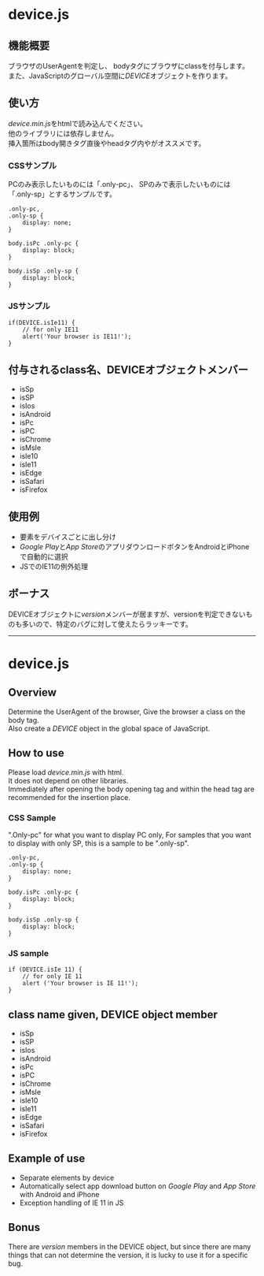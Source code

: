 # device.js

## 機能概要
ブラウザのUserAgentを判定し、
bodyタグにブラウザにclassを付与します。  
また、JavaScriptのグローバル空間に*DEVICE*オブジェクトを作ります。

## 使い方
*device.min.js*をhtmlで読み込んでください。  
他のライブラリには依存しません。  
挿入箇所はbody開きタグ直後やheadタグ内やがオススメです。

### CSSサンプル
PCのみ表示したいものには「.only-pc」、
SPのみで表示したいものには「.only-sp」とするサンプルです。

    .only-pc,
    .only-sp {
        display: none;
    }

    body.isPc .only-pc {
        display: block;
    }

    body.isSp .only-sp {
        display: block;
    }

### JSサンプル
    if(DEVICE.isIe11) {
        // for only IE11
        alert('Your browser is IE11!');
    }

## 付与されるclass名、DEVICEオブジェクトメンバー
- isSp
- isSP
- isIos
- isAndroid
- isPc
- isPC
- isChrome
- isMsIe
- isIe10
- isIe11
- isEdge
- isSafari
- isFirefox

## 使用例
- 要素をデバイスごとに出し分け
- *Google Play*と*App Store*のアプリダウンロードボタンをAndroidとiPhoneで自動的に選択
- JSでのIE11の例外処理

## ボーナス
DEVICEオブジェクトに*version*メンバーが居ますが、versionを判定できないものも多いので、特定のバグに対して使えたらラッキーです。

----

# device.js

## Overview
Determine the UserAgent of the browser,
Give the browser a class on the body tag.  
Also create a *DEVICE* object in the global space of JavaScript.  

## How to use
Please load *device.min.js* with html.  
It does not depend on other libraries.  
Immediately after opening the body opening tag and within the head tag are recommended for the insertion place.  

### CSS Sample
".Only-pc" for what you want to display PC only,
For samples that you want to display with only SP, this is a sample to be ".only-sp".  

    .only-pc,
    .only-sp {
        display: none;
    }

    body.isPc .only-pc {
        display: block;
    }

    body.isSp .only-sp {
        display: block;
    }

### JS sample
    if (DEVICE.isIe 11) {
        // for only IE 11
        alert ('Your browser is IE 11!');
    }

## class name given, DEVICE object member
- isSp
- isSP
- isIos
- isAndroid
- isPc
- isPC
- isChrome
- isMsIe
- isIe10
- isIe11
- isEdge
- isSafari
- isFirefox

## Example of use
- Separate elements by device
- Automatically select app download button on *Google Play* and *App Store* with Android and iPhone
- Exception handling of IE 11 in JS

## Bonus
There are *version* members in the DEVICE object, but since there are many things that can not determine the version, it is lucky to use it for a specific bug.  

